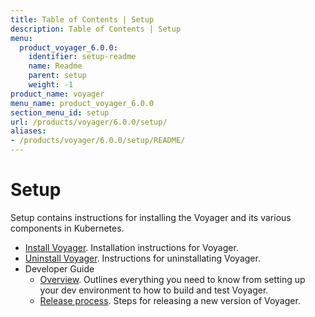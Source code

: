 ```yaml
---
title: Table of Contents | Setup
description: Table of Contents | Setup
menu:
  product_voyager_6.0.0:
    identifier: setup-readme
    name: Readme
    parent: setup
    weight: -1
product_name: voyager
menu_name: product_voyager_6.0.0
section_menu_id: setup
url: /products/voyager/6.0.0/setup/
aliases:
- /products/voyager/6.0.0/setup/README/
---
```


# Setup

Setup contains instructions for installing the Voyager and its various components in Kubernetes.

- [Install Voyager](/products/voyager/6.0.0/setup/install). Installation instructions for Voyager.
- [Uninstall Voyager](/products/voyager/6.0.0/setup/uninstall). Instructions for uninstallating Voyager.
- Developer Guide
  - [Overview](/products/voyager/6.0.0/setup/developer-guide/overview). Outlines everything you need to know from setting up your dev environment to how to build and test Voyager.
  - [Release process](/products/voyager/6.0.0/setup/developer-guide/release). Steps for releasing a new version of Voyager.
